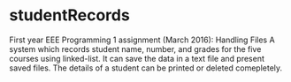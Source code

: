 # studentRecords
First year EEE Programming 1 assignment (March 2016): Handling Files
A system which records student name, number, and grades for the five courses using linked-list. It can save the data in a text file and present saved files. The details of a student can be printed or deleted comepletely.

